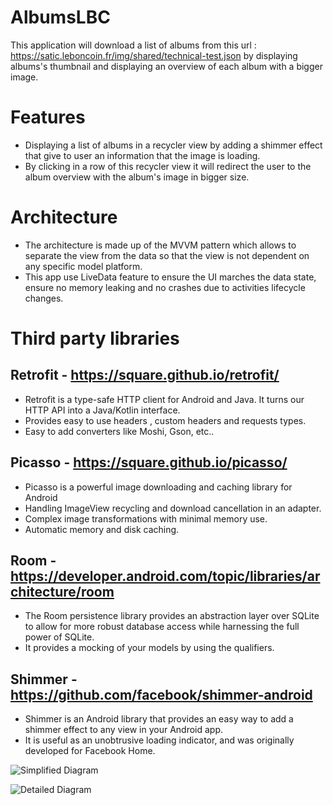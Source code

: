 # AlbumsLBC

This application will download a list of albums from this url : https://satic.leboncoin.fr/img/shared/technical-test.json by displaying albums's thumbnail and displaying an overview of each album with a bigger image.

# Features

- Displaying a list of albums in a recycler view by adding a shimmer effect that give to user an information that the image is loading.
- By clicking in a row of this recycler view it will redirect the user to the album overview with the album's image in bigger size.

# Architecture
- The architecture is made up of the MVVM pattern which allows to separate the view from the data so that the view is not dependent on any specific model platform.
- This app use LiveData feature to ensure the UI marches the data state, ensure no memory leaking and no crashes due to activities lifecycle changes.

# Third party libraries

## Retrofit - https://square.github.io/retrofit/
- Retrofit is a type-safe HTTP client for Android and Java. It turns our HTTP API into a Java/Kotlin interface.
- Provides easy to use headers , custom headers and requests types.
- Easy to add converters like Moshi, Gson, etc..

## Picasso - https://square.github.io/picasso/
- Picasso is a powerful image downloading and caching library for Android
- Handling ImageView recycling and download cancellation in an adapter.
- Complex image transformations with minimal memory use.
- Automatic memory and disk caching.

## Room - https://developer.android.com/topic/libraries/architecture/room
- The Room persistence library provides an abstraction layer over SQLite to allow for more robust database access while harnessing the full power of SQLite.
- It provides a mocking of your models by using the qualifiers.

## Shimmer - https://github.com/facebook/shimmer-android
- Shimmer is an Android library that provides an easy way to add a shimmer effect to any view in your Android app.
- It is useful as an unobtrusive loading indicator, and was originally developed for Facebook Home.

![Simplified Diagram](https://user-images.githubusercontent.com/34271209/225513086-f6550720-8d5e-41d1-a0ee-5f81a028f200.png)

![Detailed Diagram](https://user-images.githubusercontent.com/34271209/225513070-5ac42702-79cf-4748-9b91-a33c9dfa54af.png)

